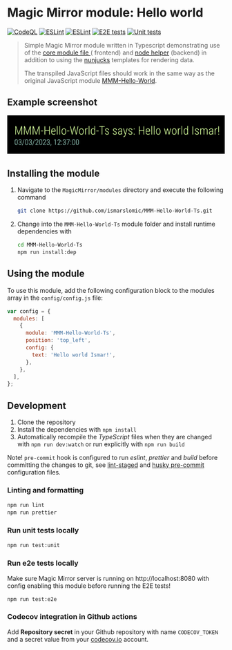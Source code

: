 # Magic Mirror module: Hello world

[![CodeQL](https://github.com/ismarslomic/MMM-Hello-World-Ts/actions/workflows/codeql.yml/badge.svg)](https://github.com/ismarslomic/MMM-Hello-World-Ts/actions/workflows/codeql.yml)
[![ESLint](https://github.com/ismarslomic/MMM-Hello-World-Ts/actions/workflows/eslint.yml/badge.svg)](https://github.com/ismarslomic/MMM-Hello-World-Ts/actions/workflows/eslint.yml)
[![ESLint](https://github.com/ismarslomic/MMM-Hello-World-Ts/actions/workflows/build.yml/badge.svg)](https://github.com/ismarslomic/MMM-Hello-World-Ts/actions/workflows/build.yml)
[![E2E tests](https://github.com/ismarslomic/MMM-Hello-World-Ts/actions/workflows/e2e-tests.yml/badge.svg)](https://github.com/ismarslomic/MMM-Hello-World-Ts/actions/workflows/e2e-tests.yml)
[![Unit tests](https://codecov.io/gh/ismarslomic/MMM-Hello-World-Ts/branch/main/graph/badge.svg?token=MQPHY294KB)](https://codecov.io/gh/ismarslomic/MMM-Hello-World-Ts)

> Simple Magic Mirror module written in Typescript demonstrating use of
> the [core module file ](https://docs.magicmirror.builders/development/core-module-file.html#available-module-instance-properties) (
> frontend)
> and [node helper](https://docs.magicmirror.builders/development/node-helper.html) (backend) in addition to using
> the [nunjucks](https://mozilla.github.io/nunjucks/) templates for rendering data.
>
> The transpiled JavaScript files should work in the same way as the original JavaScript
> module [MMM-Hello-World](https://github.com/ismarslomic/MMM-Hello-World).

## Example screenshot

![Screenshot](screenshot.png)

## Installing the module

1. Navigate to the `MagicMirror/modules` directory and execute the following command

   ```sh
   git clone https://github.com/ismarslomic/MMM-Hello-World-Ts.git
   ```

2. Change into the `MMM-Hello-World-Ts` module folder and install runtime dependencies with
   ```sh
   cd MMM-Hello-World-Ts
   npm run install:dep
   ```

## Using the module

To use this module, add the following configuration block to the modules array in
the `config/config.js` file:

```js
var config = {
  modules: [
    {
      module: 'MMM-Hello-World-Ts',
      position: 'top_left',
      config: {
        text: 'Hello world Ismar!',
      },
    },
  ],
};
```

## Development

1. Clone the repository
2. Install the dependencies with `npm install`
3. Automatically recompile the _TypeScript_ files when they are changed with `npm run dev:watch` or run
   explicitly with `npm run build`

Note! `pre-commit` hook is configured to run _eslint_, _prettier_ and _build_ before committing the changes to git,
see [lint-staged](lint-staged.config.mjs) and [husky pre-commit](.husky/pre-commit) configuration files.

### Linting and formatting

```bash
npm run lint
npm run prettier
```

### Run unit tests locally

```bash
npm run test:unit
```

### Run e2e tests locally

Make sure Magic Mirror server is running on http://localhost:8080 with config enabling this module before running the E2E tests!

```bash
npm run test:e2e
```

### Codecov integration in Github actions

Add **Repository secret** in your Github repository with name `CODECOV_TOKEN` and a
secret value from your [codecov.io](https://app.codecov.io/gh) account.
